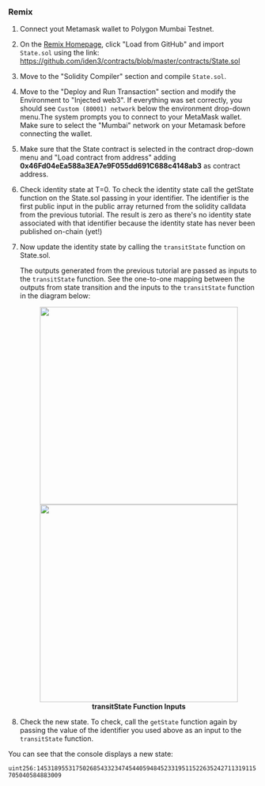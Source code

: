 ### Remix

   1. Connect yout Metamask wallet to Polygon Mumbai Testnet.

   2. On the [Remix Homepage](https://remix.ethereum.org/), click "Load from GitHub" and import `State.sol` using the link: https://github.com/iden3/contracts/blob/master/contracts/State.sol

   3. Move to the "Solidity Compiler" section and compile `State.sol`.

   4. Move to the "Deploy and Run Transaction" section and modify the Environment to "Injected web3". If everything was set correctly, you should see `Custom (80001) network` below the environment drop-down menu.The system prompts you to connect to your MetaMask wallet. Make sure to select the "Mumbai" network on your Metamask before connecting the wallet. 

   5. Make sure that the State contract is selected in the contract drop-down menu and "Load contract from address" adding **0x46Fd04eEa588a3EA7e9F055dd691C688c4148ab3** as contract address.

   6. Check identity state at T=0. To check the identity state call the getState function on the State.sol passing in your identifier. The identifier is the first public input in the public array returned from the solidity calldata from the previous tutorial. The result is zero as there's no identity state associated with that identifier because the identity state has never been published on-chain (yet!) 

   7. Now update the identity state by calling the `transitState` function on State.sol. 

      The outputs generated from the previous tutorial are passed as inputs to the `transitState` function. See the one-to-one mapping between the outputs from state transition and the inputs to the `transitState` function in the diagram below:

      <div align="center">
      <img src= "../../../imgs/transitState-input-remix.png" align="center" width="400"/>
      <img src= "../../../imgs/inputs-to-transitState-function.png" align="center" width="400"/>
      <div align="center"><span style="font-size: 14px;"><b> transitState Function Inputs </b></div>
      </div>

   8. Check the new state. To check, call the `getState` function again by passing the value of the identifier you used above as an input to the `transitState` function. 

   You can see that the console displays a new state:

   `uint256:14531895531750268543323474544059484523319511522635242711319115705040584883009`
